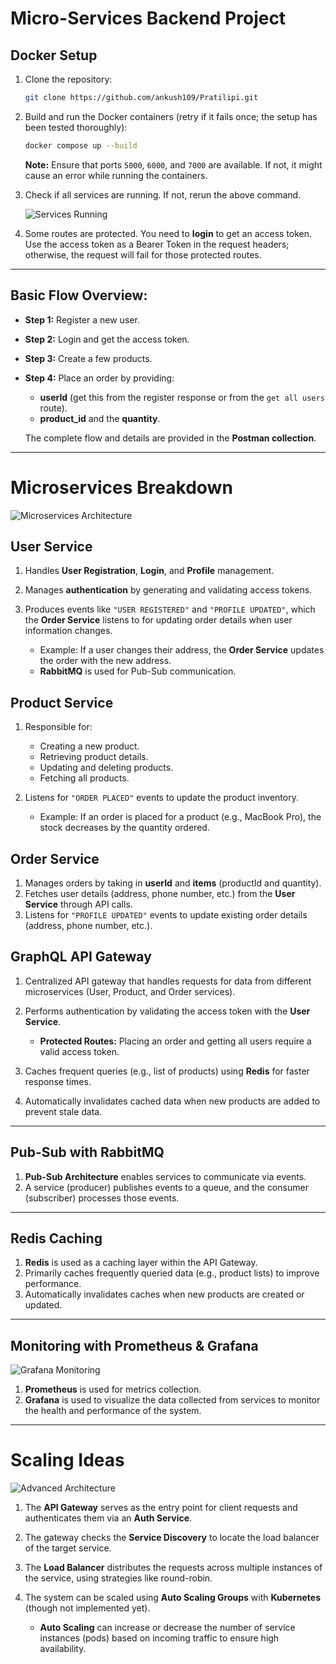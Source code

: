# Micro-Services Backend Project

## Docker Setup

1. Clone the repository:

    ```bash
    git clone https://github.com/ankush109/Pratilipi.git
    ```

2. Build and run the Docker containers (retry if it fails once; the setup has been tested thoroughly):

    ```bash
    docker compose up --build
    ```

    **Note:** Ensure that ports `5000`, `6000`, and `7000` are available. If not, it might cause an error while running the containers.

3. Check if all services are running. If not, rerun the above command.

    ![Services Running](https://github.com/ankush109/Pratilipi/blob/main/images/show.png?raw=true)

4. Some routes are protected. You need to **login** to get an access token.  
   Use the access token as a Bearer Token in the request headers; otherwise, the request will fail for those protected routes.

---

## Basic Flow Overview:

- **Step 1:** Register a new user.
- **Step 2:** Login and get the access token.
- **Step 3:** Create a few products.
- **Step 4:** Place an order by providing:
    - **userId** (get this from the register response or from the `get all users` route).
    - **product_id** and the **quantity**.
  
  The complete flow and details are provided in the **Postman collection**.

---

# Microservices Breakdown

![Microservices Architecture](https://github.com/ankush109/Pratilipi/blob/main/images/Microservices.png?raw=true)

## User Service

1. Handles **User Registration**, **Login**, and **Profile** management.
2. Manages **authentication** by generating and validating access tokens.
3. Produces events like `"USER REGISTERED"` and `"PROFILE UPDATED"`, which the **Order Service** listens to for updating order details when user information changes.
   
    - Example: If a user changes their address, the **Order Service** updates the order with the new address.
    - **RabbitMQ** is used for Pub-Sub communication.

## Product Service

1. Responsible for:
    - Creating a new product.
    - Retrieving product details.
    - Updating and deleting products.
    - Fetching all products.
  
2. Listens for `"ORDER PLACED"` events to update the product inventory.
   
    - Example: If an order is placed for a product (e.g., MacBook Pro), the stock decreases by the quantity ordered.

## Order Service

1. Manages orders by taking in **userId** and **items** (productId and quantity).
2. Fetches user details (address, phone number, etc.) from the **User Service** through API calls.
3. Listens for `"PROFILE UPDATED"` events to update existing order details (address, phone number, etc.).

## GraphQL API Gateway

1. Centralized API gateway that handles requests for data from different microservices (User, Product, and Order services).
2. Performs authentication by validating the access token with the **User Service**.
   
    - **Protected Routes:** Placing an order and getting all users require a valid access token.

3. Caches frequent queries (e.g., list of products) using **Redis** for faster response times.
4. Automatically invalidates cached data when new products are added to prevent stale data.

---

## Pub-Sub with RabbitMQ

1. **Pub-Sub Architecture** enables services to communicate via events.
2. A service (producer) publishes events to a queue, and the consumer (subscriber) processes those events.

---

## Redis Caching

1. **Redis** is used as a caching layer within the API Gateway.
2. Primarily caches frequently queried data (e.g., product lists) to improve performance.
3. Automatically invalidates caches when new products are created or updated.

---

## Monitoring with Prometheus & Grafana

![Grafana Monitoring](https://github.com/ankush109/Pratilipi/blob/main/images/graphana.png?raw=true)

1. **Prometheus** is used for metrics collection.
2. **Grafana** is used to visualize the data collected from services to monitor the health and performance of the system.

---

# Scaling Ideas

![Advanced Architecture](https://raw.githubusercontent.com/ankush109/Pratilipi/refs/heads/main/images/advance-architecure.png)

1. The **API Gateway** serves as the entry point for client requests and authenticates them via an **Auth Service**.
2. The gateway checks the **Service Discovery** to locate the load balancer of the target service.
3. The **Load Balancer** distributes the requests across multiple instances of the service, using strategies like round-robin.
4. The system can be scaled using **Auto Scaling Groups** with **Kubernetes** (though not implemented yet).
   
    - **Auto Scaling** can increase or decrease the number of service instances (pods) based on incoming traffic to ensure high availability.
